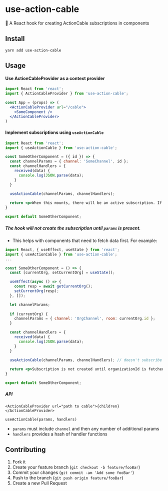 # use-action-cable
🚠 A React hook for creating ActionCable subscriptions in components

## Install

```
yarn add use-action-cable
```

## Usage

#### Use ActionCableProvider as a context provider

```jsx
import React from 'react';
import { ActionCableProvider } from 'use-action-cable';

const App = (props) => (
  <ActionCableProvider url="/cable">
    <SomeComponent />
  </ActionCableProvider>
)
```

#### Implement subscriptions using `useActionCable`

```jsx
import React from 'react';
import { useActionCable } from 'use-action-cable';

const SomeOtherComponent = ({ id }) => {
  const channelParams = { channel: 'SomeChannel', id };
  const channelHandlers = {
    received(data) {
      console.log(JSON.parse(data);
    }
  }
  
  useActionCable(channelParams, channelHandlers);

  return <p>When this mounts, there will be an active subscription. If id changes, the subscription will be unsubscribed and re-subscribed with the new id. The subscription will be remove when unmounted.</p>;
}

export default SomeOtherComponent;
```

##### The hook will not create the subscription until `params` is present.
- This helps with components that need to fetch data first. For example:

```jsx
import React, { useEffect, useState } from 'react';
import { useActionCable } from 'use-action-cable';
...

const SomeOtherComponent = () => {
  const [currentOrg, setCurrentOrg] = useState();

  useEffect(async () => {
    const resp = await getCurrentOrg();
    setCurrentOrg(resp);
  }, []);

  let channelParams;
  
  if (currentOrg) {
    channelParams = { channel: 'OrgChannel', room: currentOrg.id };
  }

  const channelHandlers = {
    received(data) {
      console.log(JSON.parse(data);
    }
  }
  
  useActionCable(channelParams, channelHandlers); // doesn't subscribe until channelParams is present

  return <p>Subscription is not created until organizationId is fetched.</p>;
}

export default SomeOtherComponent;
```

##### API
`<ActionCableProvider url="path to cable">{children}</ActionCableProvider>`

`useActionCable(params, handlers)`
- `params` must include `channel` and then any number of additional params
- `handlers` provides a hash of handler functions

## Contributing

1. Fork it
2. Create your feature branch (`git checkout -b feature/fooBar`)
3. Commit your changes (`git commit -am 'Add some fooBar'`)
4. Push to the branch (`git push origin feature/fooBar`)
5. Create a new Pull Request
